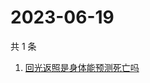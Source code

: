 # 2023-06-19

共 1 条

<!-- BEGIN -->
<!-- 最后更新时间 Mon Jun 19 2023 06:09:44 GMT+0800 (China Standard Time) -->

1. [回光返照是身体能预测死亡吗](https://www.zhihu.com/search?q=回光返照是身体能预测死亡吗)

<!-- END -->
